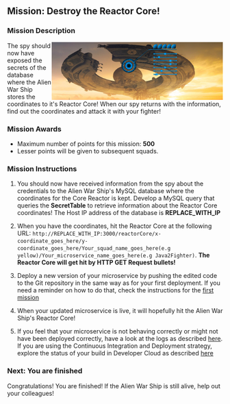 ## Mission: Destroy the Reactor Core! ##

### Mission Description ###

<img align="right" src="../images/spaceship_core.png" width = "400px">
The spy should now have exposed the secrets of the database where the Alien War Ship stores the coordinates to it's Reactor Core! When our spy returns with the information, find out the coordinates and attack it with your fighter!

### Mission Awards ###

- Maximum number of points for this mission: **500**
- Lesser points will be given to subsequent squads.

### Mission Instructions ###
1. You should now have received information from the spy about the credentials to the Alien War Ship's MySQL database where the coordinates for the Core Reactor is kept. Develop a MySQL query that queries the **SecretTable** to retrieve information about the Reactor Core coordinates! The Host IP address of the database is **REPLACE_WITH_IP**

2. When you have the coordinates, hit the Reactor Core at the following URL:
```http://REPLACE_WITH_IP:3000/reactorCore/x-coordinate_goes_here/y-coordinate_goes_here/Your_squad_name_goes_here(e.g yellow)/Your_microservice_name_goes_here(e.g Java2Fighter)```.
**The Reactor Core will get hit by HTTP GET Request bullets!**

3. Deploy a new version of your microservice by pushing the edited code to the Git repository in the same way as for your first deployment. If you need a reminder on how to do that, check the instructions for the [first mission](deploy.md)

4. When your updated microservice is live, it will hopefully hit the Alien War Ship's Reactor Core!

5. If you feel that your microservice is not behaving correctly or might not have been deployed correctly, have a look at the logs as described [here](../logs.md). If you are using the Continuous Integration and Deployment strategy, explore the status of your build in Developer Cloud as described [here](../devcs.md)

### Next: You are finished ###

Congratulations! You are finished! If the Alien War Ship is still alive, help out your colleagues!
